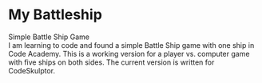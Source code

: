 My Battleship
==============

Simple Battle Ship Game  
I am learning to code and found a simple Battle Ship game with one ship in Code Academy. This is a working version for a 
player vs. computer game with five ships on both sides.
The current version is written for CodeSkulptor.
